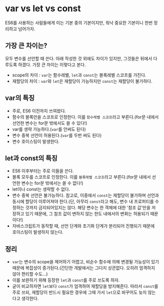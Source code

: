 # var vs let vs const
ES6를 사용하는 사람들에게 이는 기본 중의 기본이지만, 워낙 중요한 기본이니 한번 정리하고 넘어가자.

## 가장 큰 차이는?
모두 변수를 선언할 때 쓴다. 아래 작성한 것 외에도 차이가 있지만, 그것들은 뒤에서 다루도록 하겠다. 가장 큰 차이는 이렇다고 본다.
- scope의 차이 : `var`는 함수레벨, `let`과 `const`는 블록레벨 스코프를 가진다.
- 재할당의 차이 : `var`와 `let`은 재할당이 가능하지만 `const`는 재할당이 불가하다.

## var의 특징
- 주로, ES6 이전까지 쓰여왔다.
- 함수의 블록만을 스코프로 인정한다. 이를 `함수레벨 스코프`라고 부른다.(for문 내에서 선언한 변수는 for문 밖에서도 쓸 수 있다!)
- var를 생략 가능하다.(`var`를 안써도 된다)
- 변수 중복 선언이 허용된다.(`var`를 두번 써도 된다)
- 변수 호이스팅이 발생한다.

## let과 const의 특징
- ES6 이후부터는 주로 이들을 쓴다.
- 블록 모두를 스코프로 인정한다. 이를 `블록레벨 스코프`라고 부른다.(for문 내에서 선언한 변수는 for문 밖에서는 쓸 수 없다!)
- let이나 const는 생략할 수 없다.
- 변수 중복 선언은 불가능하다. 참고로, 이중에서 `const`는 재할당이 불가하며 선언과 동시에 할당이 이루어져야 한다.(단, 아무리 `const`라고 해도, 변수 내 프로퍼티를 수정하는 것까지 금지되어있지는 않다. 해당 변수는 한 객체에 대한 '참조 값'만을 저장하고 있기 때문에, 그 참조 값이 변하지 않는 한도 내에서의 변화는 허용되기 때문이다!)
- 자바스크립트가 동작할 때, 선언 단계와 초기화 단계가 분리되어 진행되기 때문에 호이스팅이 발생하지 않는다.

## 정리
- `var`는 변수의 scope을 제어하기 어렵고, 비순수 함수에 의해 변경될 가능성이 있기 때문에 복잡성이 증가된다.(간단한 개발에서는 그다지 상관없다. 오히려 엄격하지 않아 편리할 수도...)
- 이를 보완하기 위해 등장한 `let`과 `const`를 주로 쓰도록 하자.
- 굳이 비교하자면 `let`보다 `const`가 엄격하여 재할당을 방지해준다. 따라서 `const`를 주로 쓰되, 재할당이 반드시 필요한 경우에 그때 가서 `let`으로 바꾸어도 늦지 않는다고 생각한다.
